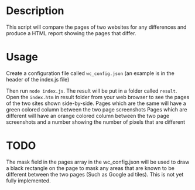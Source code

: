 # Description

This script will compare the pages of two websites for any differences and produce a HTML report showing the pages that differ.

# Usage

Create a configuration file called `wc_config.json` (an example is in the header of the index.js file)

Then run `node index.js`.  The result will be put in a folder called `result`.
Open the `index.htm` in result folder from your web browser to see the pages of the two sites shown side-by-side.
Pages which are the same will have a green colored column between the two page screenshots
Pages which are different will have an orange colored column between the two page screenshots and a number showing the number of pixels that are different

# TODO

The mask field in the pages array in the wc_config.json will be used to draw a black rectangle on the page to mask any areas that are known to be different between the two pages (Such as Google ad tiles).  This is not yet fully implemented.
